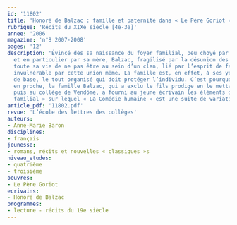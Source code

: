 ```yaml
---
id: '11802'
title: 'Honoré de Balzac : famille et paternité dans « Le Père Goriot »'
rubrique: 'Récits du XIXe siècle [4e-3e]'
annee: '2006'
magazine: 'n°8 2007-2008'
pages: '12'
description: 'Évincé dès sa naissance du foyer familial, peu choyé par les siens
  et en particulier par sa mère, Balzac, fragilisé par la désunion des siens, a regretté
  toute sa vie de ne pas être au sein d’un clan, lié par l’esprit de famille et rendu
  invulnérable par cette union même. La famille est, en effet, à ses yeux la cellule
  de base, le tout organisé qui doit protéger l’individu. C’est pourquoi, de proche
  en proche, la famille Balzac, qui a exclu le fils prodige en le mettant en nourrice,
  puis au collège de Vendôme, a fourni au jeune écrivain les éléments d’un « roman
  familial » sur lequel « La Comédie humaine » est une suite de variations…'
article_pdf: '11802.pdf'
revue: 'L’école des lettres des collèges'
auteurs:
- Anne-Marie Baron
disciplines:
- français
jeunesse:
- romans, récits et nouvelles « classiques »s
niveau_etudes:
- quatrième
- troisième
oeuvres:
- Le Père Goriot
ecrivains:
- Honoré de Balzac
programmes:
- lecture - récits du 19e siècle
---
```

